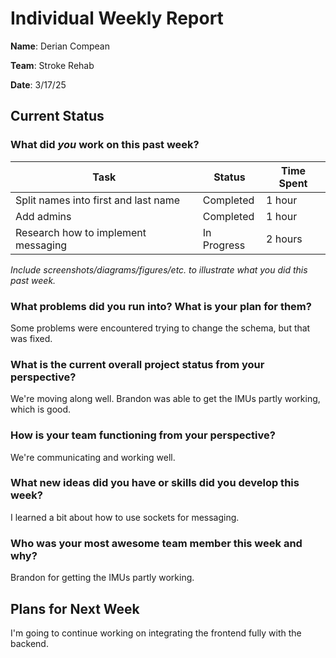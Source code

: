 # Individual Weekly Report

**Name**: Derian Compean

**Team**: Stroke Rehab

**Date**: 3/17/25

## Current Status

### What did _you_ work on this past week?

| Task | Status | Time Spent | 
| ---- | ------ | ---------- |
|   Split names into first and last name   |    Completed    |      1 hour      |
|   Add admins   |    Completed    |      1 hour      |
|   Research how to implement messaging   |    In Progress    |      2 hours      |

*Include screenshots/diagrams/figures/etc. to illustrate what you did this past week.*

### What problems did you run into? What is your plan for them?

Some problems were encountered trying to change the schema, but that was fixed.

### What is the current overall project status from your perspective? 

We're moving along well. Brandon was able to get the IMUs partly working, which is good.

### How is your team functioning from your perspective?

We're communicating and working well.

### What new ideas did you have or skills did you develop this week?

I learned a bit about how to use sockets for messaging.

### Who was your most awesome team member this week and why?

Brandon for getting the IMUs partly working.

## Plans for Next Week

I'm going to continue working on integrating the frontend fully with the backend.
